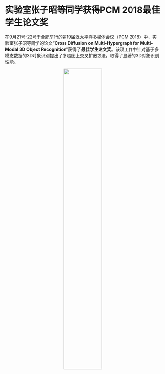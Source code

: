 # 实验室张子昭等同学获得PCM 2018最佳学生论文奖

在9月21号-22号于合肥举行的第19届泛太平洋多媒体会议（PCM 2018）中，实验室张子昭等同学的论文“**Cross
Diffusion on Multi-Hypergraph for Multi-Modal 3D Object Recognition**”获得了**最佳学生论文奖**。该项工作中针对基于多模态数据的3D对象识别提出了多超图上交叉扩散方法，取得了显著的3D对象识别性能。



<div align="center"{margin:10%}><img src=http://gaoyue.org/news_img/20180921_1.jpeg width=50% weight=auto>
</div>
